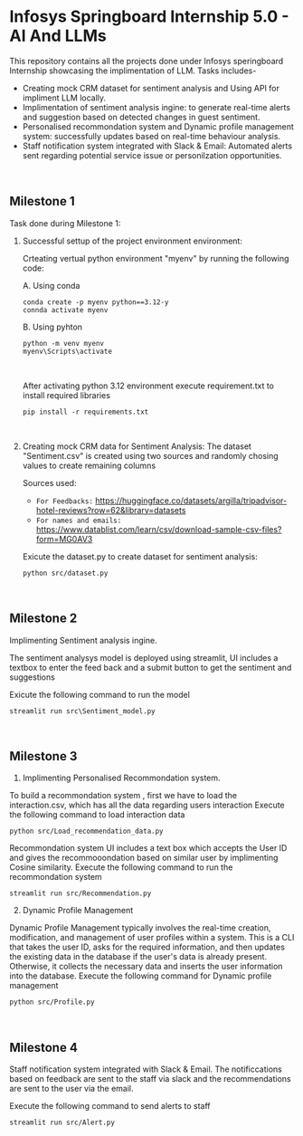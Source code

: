 # Infosys Springboard Internship 5.0 - AI And LLMs

This repository contains all the projects done under Infosys speringboard Internship showcasing the implimentation of LLM. Tasks includes-
- Creating mock CRM dataset for sentiment analysis and Using API for impliment LLM locally.
- Implimentation of sentiment analysis ingine: to generate real-time alerts and suggestion based on detected changes in guest sentiment.
- Personalised recommondation system and Dynamic profile management system: successfully updates based on real-time behaviour analysis.
- Staff notification system integrated with Slack & Email: Automated alerts sent regarding potential service issue or personilzation opportunities.

<br>

## Milestone 1

Task done during Milestone 1:
1. Successful settup of the project environment environment:
   
   Crteating vertual python environment "myenv" by running the following code:

   A. Using conda
    ```
    conda create -p myenv python==3.12-y
    connda activate myenv
    ```
   B. Using pyhton
    ```
    python -m venv myenv
    myenv\Scripts\activate
    ```
    <br>

    After activating python 3.12 environment execute requirement.txt to install required libraries
    ```
    pip install -r requirements.txt
    ```
    <br>
2. Creating mock CRM data for Sentiment Analysis:
    The dataset "Sentiment.csv" is created using two sources and randomly chosing values to create remaining columns
  
    Sources used:
    - `For Feedbacks:`  https://huggingface.co/datasets/argilla/tripadvisor-hotel-reviews?row=62&library=datasets
    - `For names and emails:`  https://www.datablist.com/learn/csv/download-sample-csv-files?form=MG0AV3
  
    Exicute the dataset.py to create dataset for sentiment analysis:
    ```
    python src/dataset.py
    ```
<br>

## Milestone 2

Implimenting Sentiment analysis ingine.

The sentiment analysys model is deployed using streamlit, UI includes a textbox to enter the feed back and a submit button to get the sentiment and suggestions

Exicute the following command to run the model

```
streamlit run src\Sentiment_model.py
```
<br>

## Milestone 3

1. Implimenting Personalised Recommondation system.

To build a recommondation system , first we have to load the interaction.csv, which has all the data regarding users interaction
Execute the following command to load interaction data
```
python src/Load_recommendation_data.py
```

Recommondation system UI includes a text box which accepts the User ID and gives the recommooondation based on similar user by implimenting Cosine similarity.
Execute the following command to run the recommondation system
```
streamlit run src/Recommendation.py
```

2. Dynamic Profile Management

Dynamic Profile Management typically involves the real-time creation, modification, and management of user profiles within a system. This is a CLI that takes the user ID, asks for the required information, and then updates the existing data in the database if the user's data is already present. Otherwise, it collects the necessary data and inserts the user information into the database.
Execute the following command for Dynamic profile management
```
python src/Profile.py
```
<br>

## Milestone 4

Staff notification system integrated with Slack & Email. The notificcations based on feedback are sent to the staff via slack and the recommendations are sent to the user via the email. 

Execute the following command to send alerts to staff
```
streamlit run src/Alert.py
```
